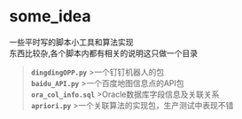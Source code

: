 # some_idea
一些平时写的脚本小工具和算法实现  
东西比较杂,各个脚本内都有相关的说明这只做一个目录  


>**`dingdingOPP.py`**        >一个钉钉机器人的包   
>**`baidu_API.py`**          >一个百度地图信息点的API包  
>**`ora_col_info.sql`**      >Oracle数据库字段信息及关联关系  
>**`apriori.py`**            >一个关联算法的实现包，生产测试中表现不错

